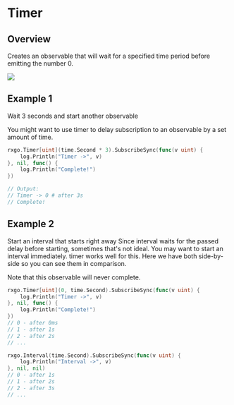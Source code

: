 # Timer

## Overview

Creates an observable that will wait for a specified time period before emitting the number 0.

![](http://reactivex.io/documentation/operators/images/timer.png)

## Example 1

Wait 3 seconds and start another observable

You might want to use timer to delay subscription to an observable by a set amount of time.

```go
rxgo.Timer[uint](time.Second * 3).SubscribeSync(func(v uint) {
    log.Println("Timer ->", v)
}, nil, func() {
    log.Println("Complete!")
})

// Output:
// Timer -> 0 # after 3s
// Complete!
```

## Example 2

Start an interval that starts right away
Since interval waits for the passed delay before starting, sometimes that's not ideal. You may want to start an interval immediately. timer works well for this. Here we have both side-by-side so you can see them in comparison.

Note that this observable will never complete.

```go
rxgo.Timer[uint](0, time.Second).SubscribeSync(func(v uint) {
    log.Println("Timer ->", v)
}, nil, func() {
    log.Println("Complete!")
})
// 0 - after 0ms
// 1 - after 1s
// 2 - after 2s
// ...

rxgo.Interval(time.Second).SubscribeSync(func(v uint) {
    log.Println("Interval ->", v)
}, nil, nil)
// 0 - after 1s
// 1 - after 2s
// 2 - after 3s
// ...
```
